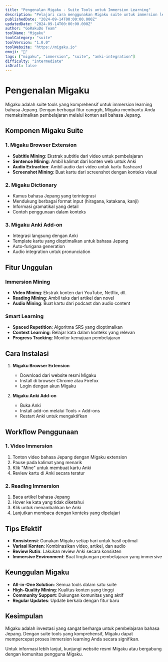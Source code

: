 ```yaml
---
title: "Pengenalan Migaku - Suite Tools untuk Immersion Learning"
description: "Pelajari cara menggunakan Migaku suite untuk immersion learning bahasa Jepang yang efektif dengan browser extension dan Anki integration."
publishedDate: "2024-09-14T00:00:00.000Z"
updatedDate: "2024-09-14T00:00:00.000Z"
author: "GoRakuDo Team"
toolName: "Migaku"
toolCategory: "suite"
toolVersion: "1.0.0"
toolWebsite: "https://migaku.io"
emoji: "🎯"
tags: ["migaku", "immersion", "suite", "anki-integration"]
difficulty: "intermediate"
isDraft: false
---
```


# Pengenalan Migaku

Migaku adalah suite tools yang komprehensif untuk immersion learning bahasa Jepang. Dengan berbagai fitur canggih, Migaku membantu Anda memaksimalkan pembelajaran melalui konten asli bahasa Jepang.

## Komponen Migaku Suite

### 1. Migaku Browser Extension
- **Subtitle Mining**: Ekstrak subtitle dari video untuk pembelajaran
- **Sentence Mining**: Ambil kalimat dari konten web untuk Anki
- **Audio Extraction**: Ambil audio dari video untuk kartu flashcard
- **Screenshot Mining**: Buat kartu dari screenshot dengan konteks visual

### 2. Migaku Dictionary
- Kamus bahasa Jepang yang terintegrasi
- Mendukung berbagai format input (hiragana, katakana, kanji)
- Informasi gramatikal yang detail
- Contoh penggunaan dalam konteks

### 3. Migaku Anki Add-on
- Integrasi langsung dengan Anki
- Template kartu yang dioptimalkan untuk bahasa Jepang
- Auto-furigana generation
- Audio integration untuk pronunciation

## Fitur Unggulan

### Immersion Mining
- **Video Mining**: Ekstrak konten dari YouTube, Netflix, dll.
- **Reading Mining**: Ambil teks dari artikel dan novel
- **Audio Mining**: Buat kartu dari podcast dan audio content

### Smart Learning
- **Spaced Repetition**: Algoritma SRS yang dioptimalkan
- **Context Learning**: Belajar kata dalam konteks yang relevan
- **Progress Tracking**: Monitor kemajuan pembelajaran

## Cara Instalasi

1. **Migaku Browser Extension**
   - Download dari website resmi Migaku
   - Install di browser Chrome atau Firefox
   - Login dengan akun Migaku

2. **Migaku Anki Add-on**
   - Buka Anki
   - Install add-on melalui Tools > Add-ons
   - Restart Anki untuk mengaktifkan

## Workflow Penggunaan

### 1. Video Immersion
1. Tonton video bahasa Jepang dengan Migaku extension
2. Pause pada kalimat yang menarik
3. Klik "Mine" untuk membuat kartu Anki
4. Review kartu di Anki secara teratur

### 2. Reading Immersion
1. Baca artikel bahasa Jepang
2. Hover ke kata yang tidak diketahui
3. Klik untuk menambahkan ke Anki
4. Lanjutkan membaca dengan konteks yang dipelajari

## Tips Efektif

- **Konsistensi**: Gunakan Migaku setiap hari untuk hasil optimal
- **Variasi Konten**: Kombinasikan video, artikel, dan audio
- **Review Rutin**: Lakukan review Anki secara konsisten
- **Immersive Environment**: Buat lingkungan pembelajaran yang immersive

## Keunggulan Migaku

- **All-in-One Solution**: Semua tools dalam satu suite
- **High-Quality Mining**: Kualitas konten yang tinggi
- **Community Support**: Dukungan komunitas yang aktif
- **Regular Updates**: Update berkala dengan fitur baru

## Kesimpulan

Migaku adalah investasi yang sangat berharga untuk pembelajaran bahasa Jepang. Dengan suite tools yang komprehensif, Migaku dapat mempercepat proses immersion learning Anda secara signifikan.

Untuk informasi lebih lanjut, kunjungi website resmi Migaku atau bergabung dengan komunitas pengguna Migaku.
